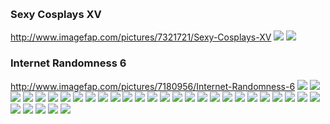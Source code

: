 ![]()
![]()
![]()
![]()
![]()
### Sexy Cosplays XV
http://www.imagefap.com/pictures/7321721/Sexy-Cosplays-XV
![](http://x.imagefapusercontent.com/u/yutuber10/7321721/211111308/Cos49.jpg)
![](http://x.imagefapusercontent.com/u/yutuber10/7321721/1863756048/Cos52.jpg)

### Internet Randomness 6
http://www.imagefap.com/pictures/7180956/Internet-Randomness-6
![](http://x.imagefapusercontent.com/u/beps_183/7180956/1467522700/rab24.jpg)
![](http://x.imagefapusercontent.com/u/beps_183/7180956/1174508997/h7.jpg)
![](http://x.imagefapusercontent.com/u/beps_183/7180956/901977499/h5.jpg)
![](http://x.imagefapusercontent.com/u/beps_183/7180956/348699666/h9.jpg)
![](http://x.imagefapusercontent.com/u/beps_183/7180956/1802837396/h8.jpg)
![](http://x.imagefapusercontent.com/u/beps_183/7180956/23219711/h7.jpg)
![](http://x.imagefapusercontent.com/u/beps_183/7180956/918960933/h22.JPG)
![](http://x.imagefapusercontent.com/u/beps_183/7180956/771065195/h21.JPG)
![](http://x.imagefapusercontent.com/u/beps_183/7180956/1605946190/hr8.jpg)
![](http://x.imagefapusercontent.com/u/beps_183/7180956/2144590227/h20.jpg)
![](http://x.imagefapusercontent.com/u/beps_183/7180956/944335729/h22.jpg)
![](http://x.imagefapusercontent.com/u/beps_183/7180956/1309128487/h11.jpg)
![](http://x.imagefapusercontent.com/u/beps_183/7180956/1975717209/h26.jpg)
![](http://x.imagefapusercontent.com/u/beps_183/7180956/1376707878/h2.jpg)
![](http://x.imagefapusercontent.com/u/beps_183/7180956/545641899/h28.jpg)
![](http://x.imagefapusercontent.com/u/beps_183/7180956/1320493544/h12.JPG)
![](http://x.imagefapusercontent.com/u/beps_183/7180956/1241958350/h25.jpg)
![](http://x.imagefapusercontent.com/u/beps_183/7180956/1653959115/h4.jpg)
![](http://x.imagefapusercontent.com/u/beps_183/7180956/391630738/h24.jpg)
![](http://x.imagefapusercontent.com/u/beps_183/7180956/1830534598/h32.jpg)
![](http://x.imagefapusercontent.com/u/beps_183/7180956/605743900/h13.jpg)
![](http://x.imagefapusercontent.com/u/beps_183/7180956/877269015/h33.jpg)
![](http://x.imagefapusercontent.com/u/beps_183/7180956/8853028/h4.jpg)
![](http://x.imagefapusercontent.com/u/beps_183/7180956/471742455/h5.jpg)
![](http://x.imagefapusercontent.com/u/beps_183/7180956/1502803355/hr10.jpg)
![](http://x.imagefapusercontent.com/u/beps_183/7180956/1075434126/h39.jpg)
![](http://x.imagefapusercontent.com/u/beps_183/7180956/1625726230/h35.jpg)
![](http://x.imagefapusercontent.com/u/beps_183/7180956/1656430547/h3.jpg)
![](http://x.imagefapusercontent.com/u/beps_183/7180956/1126174629/h40.jpg)
![](http://x.imagefapusercontent.com/u/beps_183/7180956/1602243432/h36.jpg)
![](http://x.imagefapusercontent.com/u/beps_183/7267373/1089968541/vg16.jpg)
![](https://instagram.com/p/BZnq25jncJy/media/?size=l)
